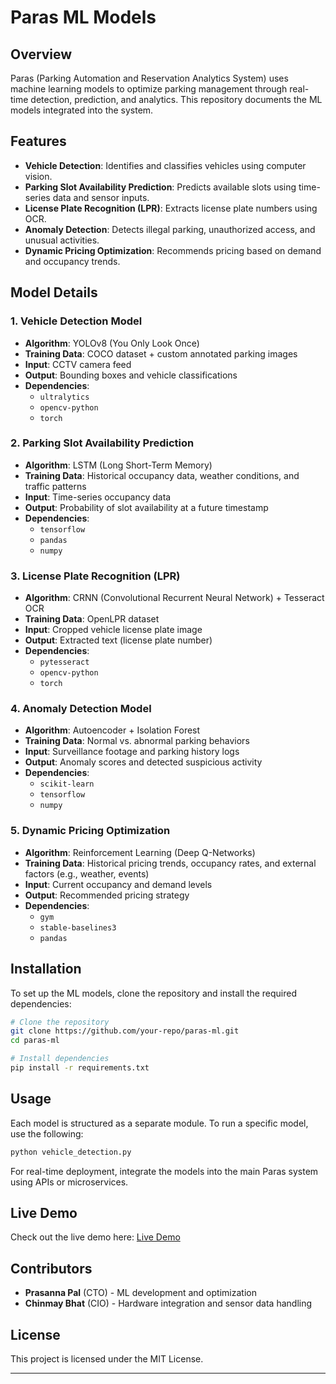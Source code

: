 # Paras ML Models

## Overview
Paras (Parking Automation and Reservation Analytics System) uses machine learning models to optimize parking management through real-time detection, prediction, and analytics. This repository documents the ML models integrated into the system.

## Features
- **Vehicle Detection**: Identifies and classifies vehicles using computer vision.
- **Parking Slot Availability Prediction**: Predicts available slots using time-series data and sensor inputs.
- **License Plate Recognition (LPR)**: Extracts license plate numbers using OCR.
- **Anomaly Detection**: Detects illegal parking, unauthorized access, and unusual activities.
- **Dynamic Pricing Optimization**: Recommends pricing based on demand and occupancy trends.

## Model Details

### 1. **Vehicle Detection Model**
- **Algorithm**: YOLOv8 (You Only Look Once)
- **Training Data**: COCO dataset + custom annotated parking images
- **Input**: CCTV camera feed
- **Output**: Bounding boxes and vehicle classifications
- **Dependencies**:
  - `ultralytics`
  - `opencv-python`
  - `torch`

### 2. **Parking Slot Availability Prediction**
- **Algorithm**: LSTM (Long Short-Term Memory)
- **Training Data**: Historical occupancy data, weather conditions, and traffic patterns
- **Input**: Time-series occupancy data
- **Output**: Probability of slot availability at a future timestamp
- **Dependencies**:
  - `tensorflow`
  - `pandas`
  - `numpy`

### 3. **License Plate Recognition (LPR)**
- **Algorithm**: CRNN (Convolutional Recurrent Neural Network) + Tesseract OCR
- **Training Data**: OpenLPR dataset
- **Input**: Cropped vehicle license plate image
- **Output**: Extracted text (license plate number)
- **Dependencies**:
  - `pytesseract`
  - `opencv-python`
  - `torch`

### 4. **Anomaly Detection Model**
- **Algorithm**: Autoencoder + Isolation Forest
- **Training Data**: Normal vs. abnormal parking behaviors
- **Input**: Surveillance footage and parking history logs
- **Output**: Anomaly scores and detected suspicious activity
- **Dependencies**:
  - `scikit-learn`
  - `tensorflow`
  - `numpy`

### 5. **Dynamic Pricing Optimization**
- **Algorithm**: Reinforcement Learning (Deep Q-Networks)
- **Training Data**: Historical pricing trends, occupancy rates, and external factors (e.g., weather, events)
- **Input**: Current occupancy and demand levels
- **Output**: Recommended pricing strategy
- **Dependencies**:
  - `gym`
  - `stable-baselines3`
  - `pandas`

## Installation
To set up the ML models, clone the repository and install the required dependencies:
```bash
# Clone the repository
git clone https://github.com/your-repo/paras-ml.git
cd paras-ml

# Install dependencies
pip install -r requirements.txt
```

## Usage
Each model is structured as a separate module. To run a specific model, use the following:
```bash
python vehicle_detection.py
```
For real-time deployment, integrate the models into the main Paras system using APIs or microservices.

## Live Demo
Check out the live demo here: [Live Demo](https://drive.google.com/file/d/1wX-IE_uASCK0FSwwlkYFGm_ZgvDI3HLo/view?usp=sharing)

## Contributors
- **Prasanna Pal** (CTO) - ML development and optimization
- **Chinmay Bhat** (CIO) - Hardware integration and sensor data handling

## License
This project is licensed under the MIT License.

---

